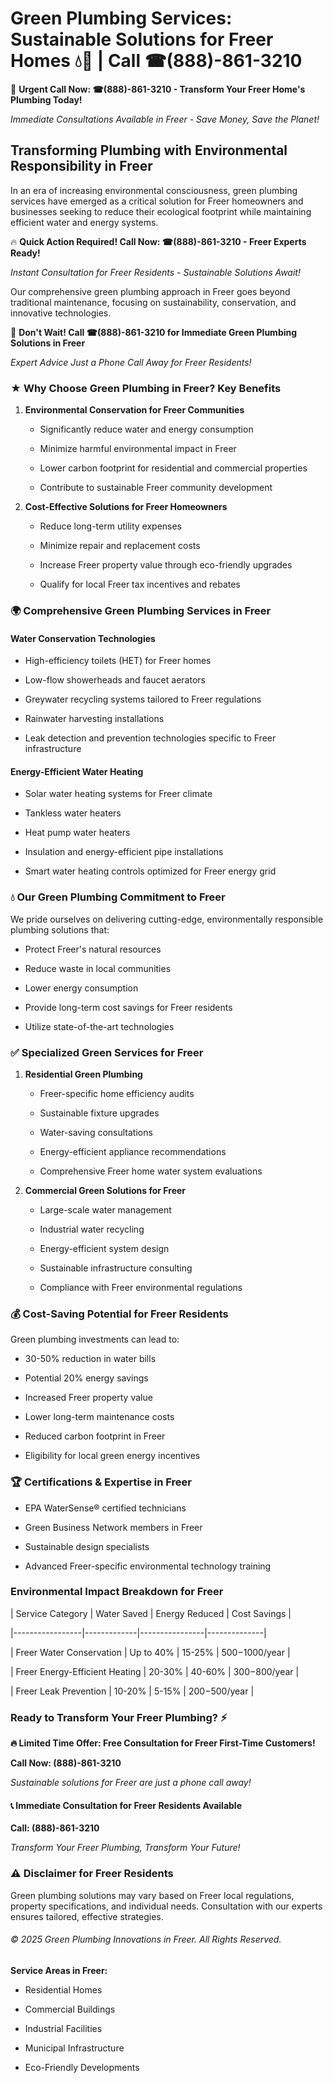 # Green Plumbing Services: Sustainable Solutions for Freer Homes 💧🌿 | Call ☎(888)-861-3210

🚨 **Urgent Call Now: ☎(888)-861-3210 - Transform Your Freer Home's Plumbing Today!**
*Immediate Consultations Available in Freer - Save Money, Save the Planet!*

## Transforming Plumbing with Environmental Responsibility in Freer

In an era of increasing environmental consciousness, green plumbing services have emerged as a critical solution for Freer homeowners and businesses seeking to reduce their ecological footprint while maintaining efficient water and energy systems. 

🔥 **Quick Action Required! Call Now: ☎(888)-861-3210 - Freer Experts Ready!**
*Instant Consultation for Freer Residents - Sustainable Solutions Await!*

Our comprehensive green plumbing approach in Freer goes beyond traditional maintenance, focusing on sustainability, conservation, and innovative technologies.

🚨 **Don't Wait! Call ☎(888)-861-3210 for Immediate Green Plumbing Solutions in Freer**
*Expert Advice Just a Phone Call Away for Freer Residents!*

### ★ Why Choose Green Plumbing in Freer? Key Benefits

1. **Environmental Conservation for Freer Communities** 
   - Significantly reduce water and energy consumption
   - Minimize harmful environmental impact in Freer
   - Lower carbon footprint for residential and commercial properties
   - Contribute to sustainable Freer community development

2. **Cost-Effective Solutions for Freer Homeowners** 
   - Reduce long-term utility expenses
   - Minimize repair and replacement costs
   - Increase Freer property value through eco-friendly upgrades
   - Qualify for local Freer tax incentives and rebates

### 🌍 Comprehensive Green Plumbing Services in Freer

#### Water Conservation Technologies
- High-efficiency toilets (HET) for Freer homes
- Low-flow showerheads and faucet aerators
- Greywater recycling systems tailored to Freer regulations
- Rainwater harvesting installations
- Leak detection and prevention technologies specific to Freer infrastructure

#### Energy-Efficient Water Heating
- Solar water heating systems for Freer climate
- Tankless water heaters
- Heat pump water heaters
- Insulation and energy-efficient pipe installations
- Smart water heating controls optimized for Freer energy grid

### 💧 Our Green Plumbing Commitment to Freer

We pride ourselves on delivering cutting-edge, environmentally responsible plumbing solutions that:
- Protect Freer's natural resources
- Reduce waste in local communities
- Lower energy consumption
- Provide long-term cost savings for Freer residents
- Utilize state-of-the-art technologies

### ✅ Specialized Green Services for Freer

1. **Residential Green Plumbing**
   - Freer-specific home efficiency audits
   - Sustainable fixture upgrades
   - Water-saving consultations
   - Energy-efficient appliance recommendations
   - Comprehensive Freer home water system evaluations

2. **Commercial Green Solutions for Freer**
   - Large-scale water management
   - Industrial water recycling
   - Energy-efficient system design
   - Sustainable infrastructure consulting
   - Compliance with Freer environmental regulations

### 💰 Cost-Saving Potential for Freer Residents

Green plumbing investments can lead to:
- 30-50% reduction in water bills
- Potential 20% energy savings
- Increased Freer property value
- Lower long-term maintenance costs
- Reduced carbon footprint in Freer
- Eligibility for local green energy incentives

### 🏆 Certifications & Expertise in Freer

- EPA WaterSense® certified technicians
- Green Business Network members in Freer
- Sustainable design specialists
- Advanced Freer-specific environmental technology training

### Environmental Impact Breakdown for Freer

| Service Category | Water Saved | Energy Reduced | Cost Savings |
|-----------------|-------------|----------------|--------------|
| Freer Water Conservation | Up to 40% | 15-25% | $500-$1000/year |
| Freer Energy-Efficient Heating | 20-30% | 40-60% | $300-$800/year |
| Freer Leak Prevention | 10-20% | 5-15% | $200-$500/year |

### Ready to Transform Your Freer Plumbing? ⚡

**🔥 Limited Time Offer: Free Consultation for Freer First-Time Customers!**

**Call Now: (888)-861-3210**
*Sustainable solutions for Freer are just a phone call away!*

#### 📞 Immediate Consultation for Freer Residents Available

**Call: (888)-861-3210**
*Transform Your Freer Plumbing, Transform Your Future!*

### ⚠️ Disclaimer for Freer Residents

Green plumbing solutions may vary based on Freer local regulations, property specifications, and individual needs. Consultation with our experts ensures tailored, effective strategies.

###### © 2025 Green Plumbing Innovations in Freer. All Rights Reserved.

**Service Areas in Freer:** 
- Residential Homes
- Commercial Buildings
- Industrial Facilities
- Municipal Infrastructure
- Eco-Friendly Developments